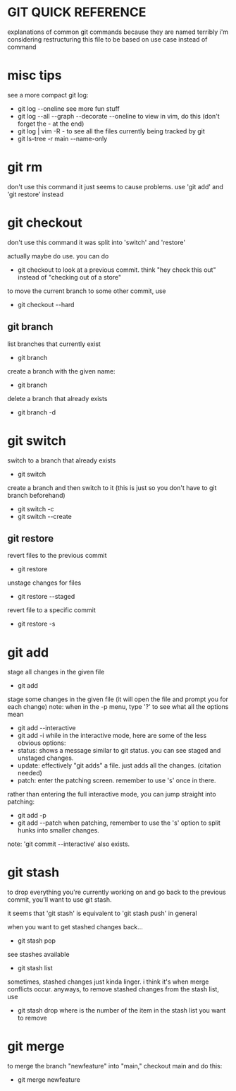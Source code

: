 # GIT QUICK REFERENCE

explanations of common git commands because they are named terribly
i'm considering restructuring this file to be based on use case instead of command

# misc tips
see a more compact git log:
* git log --oneline
see more fun stuff
* git log --all --graph --decorate --oneline
to view in vim, do this (don't forget the - at the end)
* git log | vim -R -
to see all the files currently being tracked by git
* git ls-tree -r main --name-only

# git rm
don't use this command
it just seems to cause problems.
use 'git add' and 'git restore' instead

# git checkout
don't use this command
it was split into 'switch' and 'restore'

actually maybe do use. you can do
* git checkout <commit hash>
to look at a previous commit.
think "hey check this out" instead of "checking out of a store"

to move the current branch to some other commit, use
* git checkout --hard <commit hash>

## git branch
list branches that currently exist
* git branch

create a branch with the given name:
* git branch <name>

delete a branch that already exists
* git branch -d <name>

# git switch
switch to a branch that already exists
* git switch <name>

create a branch and then switch to it (this is just so you don't have to git branch beforehand)
* git switch -c <name>
* git switch --create <name>

## git restore
revert files to the previous commit
* git restore <file1> <file2> <file3>

unstage changes for files
* git restore --staged <file1> <file2> <file3>

revert file to a specific commit
* git restore <file> -s <commit hash>

# git add
stage all changes in the given file
* git add <file>

stage some changes in the given file (it will open the file and prompt you for each change)
note: when in the -p menu, type '?' to see what all the options mean
* git add --interactive <file>
* git add -i <file>
while in the interactive mode, here are some of the less obvious options:
* status: shows a message similar to git status. you can see staged and unstaged changes.
* update: effectively "git adds" a file. just adds all the changes. (citation needed)
* patch: enter the patching screen. remember to use 's' once in there.

rather than entering the full interactive mode, you can jump straight into patching:
* git add -p <file>
* git add --patch <file>
when patching, remember to use the 's' option to split hunks into smaller changes.

note: 'git commit --interactive' also exists.

# git stash
to drop everything you're currently working on and go back to the previous commit,
you'll want to use git stash.

it seems that 'git stash' is equivalent to 'git stash push' in general

when you want to get stashed changes back...
* git stash pop

see stashes available
* git stash list

sometimes, stashed changes just kinda linger. i think it's when merge conflicts occur.
anyways, to remove stashed changes from the stash list, use
* git stash drop <index>
where <index> is the number of the item in the stash list you want to remove

# git merge
to merge the branch "newfeature" into "main," checkout main and do this:
* git merge newfeature
